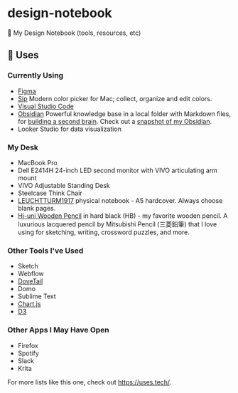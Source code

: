 # design-notebook
📓 My Design Notebook (tools, resources, etc)

## 🧰 Uses
### Currently Using

* [Figma](https://www.figma.com/)
* [Sip](https://sipapp.io/) Modern color picker for Mac; collect, organize and edit colors.
* [Visual Studio Code](https://code.visualstudio.com/)
* [Obsidian](https://obsidian.md/) Powerful knowledge base in a local folder with Markdown files, for [building a second brain](https://fortelabs.com/blog/basboverview/). Check out a [snapshot of my Obsidian](/img/Obsidian%20Graph%20(2024-01).gif).
* Looker Studio for data visualization

### My Desk
* MacBook Pro
* Dell E2414H 24-inch LED second monitor with VIVO articulating arm mount
* VIVO Adjustable Standing Desk
* Steelcase Think Chair
* [LEUCHTTURM1917](https://www.leuchtturm1917.us/notebooks/all-formats/medium-a5/) physical notebook - A5 hardcover. Always choose blank pages.
* [Hi-uni Wooden Pencil](https://uniballco.com/products/hi-uni-wooden-pencil-hb)  in hard black (HB) - my favorite wooden pencil. A luxurious lacquered pencil by Mitsubishi Pencil (三菱鉛筆) that I love using for sketching, writing, crossword puzzles, and more.

### Other Tools I've Used
* Sketch
* Webflow
* [DoveTail](https://dovetailapp.com/)
* Domo
* Sublime Text
* [Chart.js](https://www.chartjs.org/)
* [D3](https://d3js.org/)

### Other Apps I May Have Open
* Firefox
* Spotify
* Slack
* Krita

For more lists like this one, check out https://uses.tech/.